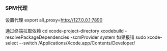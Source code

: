### SPM代理
设置代理
export all_proxy=http://127.0.0.1:7890

通过终端拉取依赖
cd xcode-project-directory
xcodebuild -resolvePackageDependencies -scmProvider system
如果报错
sudo xcode-select --switch /Applications/Xcode.app/Contents/Developer/
